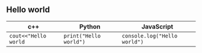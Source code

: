 ## Hello world

| c++      | Python | JavaScript |
| ----------- | ----------- | ---|
| `cout<<"Hello world` | `print("Hello world")` | `console.log("Hello world")`|



